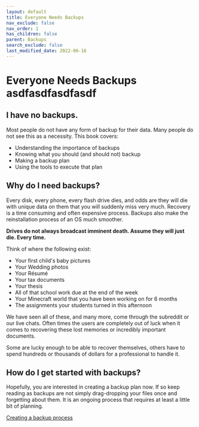 ```yaml
---
layout: default
title: Everyone Needs Backups
nav_exclude: false
nav_order: 1
has_children: false
parent: Backups
search_exclude: false
last_modified_date: 2022-06-16
---
```


# Everyone Needs Backups asdfasdfasdfasdf

## I have no backups.
Most people do not have any form of backup for their data. Many people do not see this as a necessity. This book covers:
* Understanding the importance of backups
* Knowing what you should (and should not) backup
* Making a backup plan
* Using the tools to execute that plan

## Why do I need backups?
Every disk, every phone, every flash drive dies, and odds are they will die with unique data on them that you will suddenly miss very much. Recovery is a time consuming and often expensive process. Backups also make the reinstallation process of an OS much smoother.

**Drives do not always broadcast imminent death. Assume they will just die. Every time.**

Think of where the following exist:
* Your first child's baby pictures
* Your Wedding photos
* Your Résumé
* Your tax documents
* Your thesis
* All of that school work due at the end of the week
* Your Minecraft world that you have been working on for 6 months
* The assignments your students turned in this afternoon

We have seen all of these, and many more, come through the subreddit or our live chats. Often times the users are completely out of luck when it comes to recovering these lost memories or incredibly important documents. 

Some are lucky enough to be able to recover themselves, others have to spend hundreds or thousands of dollars for a professional to handle it.

## How do I get started with backups?

Hopefully, you are interested in creating a backup plan now. If so keep reading as backups are not simply drag-dropping your files once and forgetting about them. It is an ongoing process that requires at least a little bit of planning.

[Creating a backup process](/docs/backups/creating-backups)
